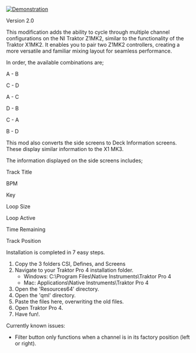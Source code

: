 [![Demonstration](https://i.ytimg.com/vi/MUkICgppAvE/oar2.jpg)](https://youtube.com/shorts/MUkICgppAvE?si=dRjJ7eplKVo9y6NG)

Version 2.0

This modification adds the ability to cycle through multiple channel configurations on the 
NI Traktor Z1MK2, similar to the functionality of the Traktor X1MK2. It enables you to pair 
two Z1MK2 controllers, creating a more versatile and familiar mixing layout for seamless 
performance.

In order, the available combinations are;

A - B

C - D

A - C

D - B

C - A

B - D       



This mod also converts the side screens to Deck Information screens. These display similar
information to the X1 MK3.

The information displayed on the side screens includes;

Track Title

BPM

Key

Loop Size

Loop Active

Time Remaining

Track Position                                                                                    

																																														

Installation is completed in 7 easy steps.
   1. Copy the 3 folders CSI, Defines, and Screens
   2. Navigate to your Traktor Pro 4 installation folder.
      - Windows: C:\Program Files\Native Instruments\Traktor Pro 4
      - Mac: Applications\Native Instruments\Traktor Pro 4
   3. Open the 'Resources64' directory.
   4. Open the 'qml' directory.
   5. Paste the files here, overwriting the old files.
   6. Open Traktor Pro 4.
   7. Have fun!.


Currently known issues:
   - Filter button only functions when a channel is in its factory position (left or right).
